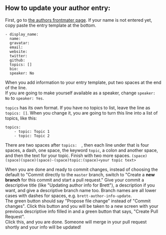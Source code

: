 ## How to update your author entry:  
First, go to [the authors frontmater page](https://github.com/OpenDataSTL/opendatastl.github.io/blob/master/_data/authors.yml).
If your name is not entered yet, copy paste the entry template at the bottom.  
```
- display_name:    
  name:  
  gravatar:  
  email:  
  website:  
  twitter:  
  github:  
  topics: []  
  bio:  
  speaker: No  
```
  
When you add information to your entry template, put two spaces at the end of the line.  
If you are going to make yourself available as a speaker, change ```speaker: No``` to ```speaker: Yes```.  
  
```topics``` has its own format. If you have no topics to list, leave the line as ```topics: []```. When you change it, you are going to turn this line into a list of topics, like this:  
```
topics:  
    - topic: Topic 1
    - topic: Topic 2
```
There are two spaces after ```topics:  ```, then each line under that is four spaces, a dash, one space, the keyword ```topic```, a colon and another space, and then the text for your topic. Finish with two more spaces.
```(space)(space)(space)(space)-(space)topic:(space)<your topic text>```
  
When you are done and ready to commit changes, instead of choosing the default to "Commit directly to the ```master``` branch, switch to "Create a **new branch** for this commit and start a pull request." Give your commit a descriptive title (like "Updating author info for Brett"), a description if you want, and give a descriptive branch name too. Branch names are all lower cases with dashes for spaces, e.g. ```brett-author-info-update```.  
The green button should say "Propose file change" instead of "Commit changes". Click this button and you will be taken to a new screen with your previous descriptive info filled in and a green button that says, "Create Pull Request".    
Click this, and you are done. Someone will merge in your pull request shortly and your info will be updated!  
